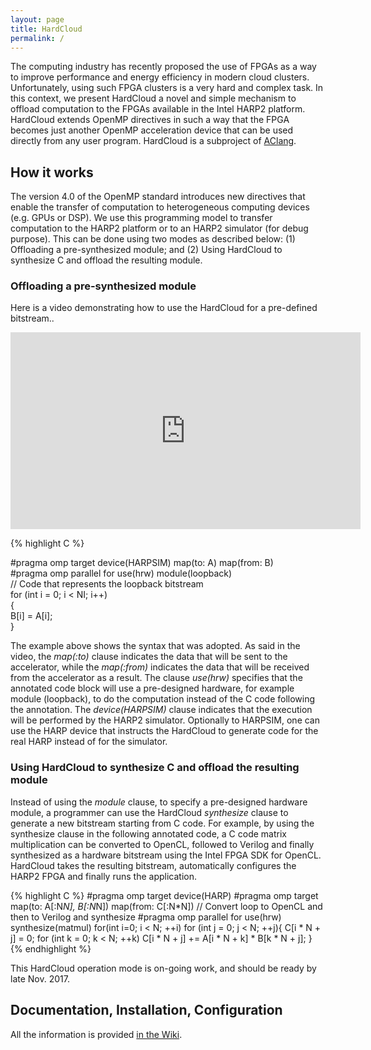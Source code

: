 ```yaml
---
layout: page
title: HardCloud
permalink: /
---
```


The computing industry has recently proposed the use of  FPGAs as a way to improve performance and energy efficiency in modern cloud clusters. Unfortunately, using such FPGA clusters  is a very hard and complex task. In this context, we present HardCloud a novel and simple mechanism to offload computation to  the FPGAs available in the  Intel HARP2 platform. HardCloud extends OpenMP directives in such a way that the FPGA becomes just another OpenMP acceleration device that can be used directly from any user program. HardCloud is a subproject of [AClang](https://omp2ocl.github.io/aclang).

## How it works

The version 4.0 of the  OpenMP standard introduces new directives that
enable the transfer of  computation to heterogeneous computing devices
(e.g.  GPUs  or  DSP).  We  use this  programming  model  to  transfer
computation to the HARP2 platform or to an HARP2 simulator (for debug purpose).
This can be done using two modes as described below: (1) Offloading a pre-synthesized
module; and (2) Using HardCloud to synthesize C and offload the resulting module.

### Offloading a pre-synthesized module
Here is a video demonstrating how to use the HardCloud for a pre-defined bitstream..

<div class="embed-responsive embed-responsive-16by9">
  <iframe width="560" height="315" src="https://www.youtube.com/embed/r5GFYUj2ajA?rel=0" frameborder="0" allowfullscreen></iframe>
</div>

{% highlight C %}		
 		
   #pragma omp target device(HARPSIM) map(to: A) map(from: B)		
   #pragma omp parallel for use(hrw) module(loopback)		
   // Code that represents the loopback bitstream		
   for (int i = 0; i < NI; i++)		
   {		
     B[i] = A[i];		
  }

The example above shows the syntax that was adopted. As said in the video, the *map(:to)* clause indicates
the data that will be sent to the accelerator, while the *map(:from)* indicates the data that will be received from the accelerator as a result. The clause *use(hrw)* specifies that the annotated code block will use a pre-designed hardware, for example module (loopback), to do the computation instead of the C code following the annotation. The *device(HARPSIM)* clause indicates that the execution will be performed by the HARP2 simulator.
Optionally to HARPSIM, one can use the HARP device that instructs the
HardCloud to generate code for the real HARP instead of for the simulator. 

### Using HardCloud to synthesize C and offload the resulting module

Instead of using the *module* clause, to specify a pre-designed hardware module, a programmer can  use the HardCloud *synthesize* clause to generate a new bitstream starting from C code. For example, by using the synthesize clause in the following annotated code,  a C code  matrix multiplication  can be converted to OpenCL, followed to Verilog and finally synthesized as a hardware bitstream using the  Intel FPGA SDK for OpenCL. HardCloud takes the resulting bitstream, automatically  configures the HARP2 FPGA and finally runs the application.

{% highlight C %}
#pragma omp target device(HARP)
  #pragma omp target map(to: A[:N*N], B[:N*N]) map(from: C[:N*N])
  // Convert loop to OpenCL and then to  Verilog and synthesize
  #pragma omp parallel for use(hrw) synthesize(matmul)
  for(int i=0; i < N; ++i)
    for (int j = 0; j < N; ++j){
      C[i * N + j] = 0;
      for (int k = 0; k < N; ++k)
        C[i * N + j] += A[i * N + k] * B[k * N + j];
    }
{% endhighlight %}

This HardCloud operation mode is on-going work, and should be ready by late Nov. 2017.

## Documentation, Installation, Configuration

All the information is provided [in the Wiki](https://github.com/omp2ocl/aclang/wiki).

